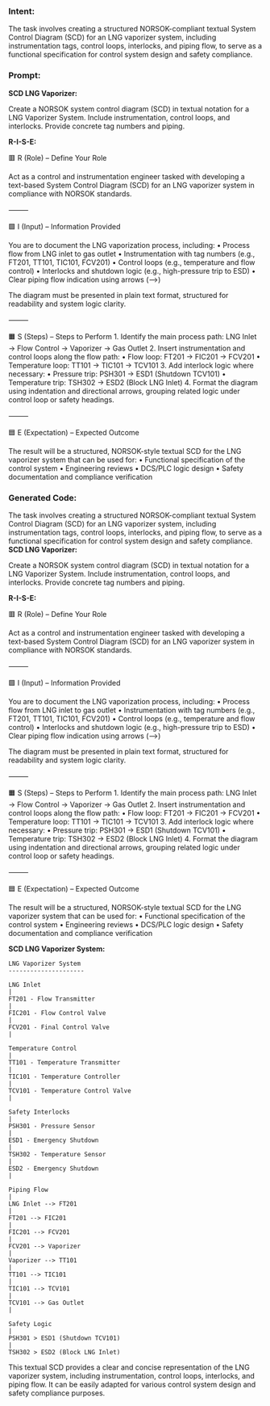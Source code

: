 ### Intent:
The task involves creating a structured NORSOK-compliant textual System Control Diagram (SCD) for an LNG vaporizer system, including instrumentation tags, control loops, interlocks, and piping flow, to serve as a functional specification for control system design and safety compliance.

### Prompt:
**SCD LNG Vaporizer:**

Create a NORSOK system control diagram (SCD) in textual notation for a LNG Vaporizer System. Include instrumentation, control loops, and interlocks. Provide concrete tag numbers and piping.

**R-I-S-E:**

🟥 R (Role) – Define Your Role

Act as a control and instrumentation engineer tasked with developing a text-based System Control Diagram (SCD) for an LNG vaporizer system in compliance with NORSOK standards.

⸻

🟩 I (Input) – Information Provided

You are to document the LNG vaporization process, including:
	•	Process flow from LNG inlet to gas outlet
	•	Instrumentation with tag numbers (e.g., FT201, TT101, TIC101, FCV201)
	•	Control loops (e.g., temperature and flow control)
	•	Interlocks and shutdown logic (e.g., high-pressure trip to ESD)
	•	Clear piping flow indication using arrows (-->)

The diagram must be presented in plain text format, structured for readability and system logic clarity.

⸻

🟧 S (Steps) – Steps to Perform
	1.	Identify the main process path:
LNG Inlet → Flow Control → Vaporizer → Gas Outlet
	2.	Insert instrumentation and control loops along the flow path:
	•	Flow loop: FT201 → FIC201 → FCV201
	•	Temperature loop: TT101 → TIC101 → TCV101
	3.	Add interlock logic where necessary:
	•	Pressure trip: PSH301 → ESD1 (Shutdown TCV101)
	•	Temperature trip: TSH302 → ESD2 (Block LNG Inlet)
	4.	Format the diagram using indentation and directional arrows, grouping related logic under control loop or safety headings.

⸻

🟦 E (Expectation) – Expected Outcome

The result will be a structured, NORSOK-style textual SCD for the LNG vaporizer system that can be used for:
	•	Functional specification of the control system
	•	Engineering reviews
	•	DCS/PLC logic design
	•	Safety documentation and compliance verification

### Generated Code:
The task involves creating a structured NORSOK-compliant textual System Control Diagram (SCD) for an LNG vaporizer system, including instrumentation tags, control loops, interlocks, and piping flow, to serve as a functional specification for control system design and safety compliance.
**SCD LNG Vaporizer:**

Create a NORSOK system control diagram (SCD) in textual notation for a LNG Vaporizer System. Include instrumentation, control loops, and interlocks. Provide concrete tag numbers and piping.

**R-I-S-E:**

🟥 R (Role) – Define Your Role

Act as a control and instrumentation engineer tasked with developing a text-based System Control Diagram (SCD) for an LNG vaporizer system in compliance with NORSOK standards.

⸻

🟩 I (Input) – Information Provided

You are to document the LNG vaporization process, including:
	•	Process flow from LNG inlet to gas outlet
	•	Instrumentation with tag numbers (e.g., FT201, TT101, TIC101, FCV201)
	•	Control loops (e.g., temperature and flow control)
	•	Interlocks and shutdown logic (e.g., high-pressure trip to ESD)
	•	Clear piping flow indication using arrows (-->)

The diagram must be presented in plain text format, structured for readability and system logic clarity.

⸻

🟧 S (Steps) – Steps to Perform
	1.	Identify the main process path:
LNG Inlet → Flow Control → Vaporizer → Gas Outlet
	2.	Insert instrumentation and control loops along the flow path:
	•	Flow loop: FT201 → FIC201 → FCV201
	•	Temperature loop: TT101 → TIC101 → TCV101
	3.	Add interlock logic where necessary:
	•	Pressure trip: PSH301 → ESD1 (Shutdown TCV101)
	•	Temperature trip: TSH302 → ESD2 (Block LNG Inlet)
	4.	Format the diagram using indentation and directional arrows, grouping related logic under control loop or safety headings.

⸻

🟦 E (Expectation) – Expected Outcome

The result will be a structured, NORSOK-style textual SCD for the LNG vaporizer system that can be used for:
	•	Functional specification of the control system
	•	Engineering reviews
	•	DCS/PLC logic design
	•	Safety documentation and compliance verification

**SCD LNG Vaporizer System:**

```
LNG Vaporizer System
---------------------

LNG Inlet
|
FT201 - Flow Transmitter
|
FIC201 - Flow Control Valve
|
FCV201 - Final Control Valve
|

Temperature Control
|
TT101 - Temperature Transmitter
|
TIC101 - Temperature Controller
|
TCV101 - Temperature Control Valve
|

Safety Interlocks
|
PSH301 - Pressure Sensor
|
ESD1 - Emergency Shutdown
|
TSH302 - Temperature Sensor
|
ESD2 - Emergency Shutdown
|

Piping Flow
|
LNG Inlet --> FT201
|
FT201 --> FIC201
|
FIC201 --> FCV201
|
FCV201 --> Vaporizer
|
Vaporizer --> TT101
|
TT101 --> TIC101
|
TIC101 --> TCV101
|
TCV101 --> Gas Outlet
|

Safety Logic
|
PSH301 > ESD1 (Shutdown TCV101)
|
TSH302 > ESD2 (Block LNG Inlet)
```

This textual SCD provides a clear and concise representation of the LNG vaporizer system, including instrumentation, control loops, interlocks, and piping flow. It can be easily adapted for various control system design and safety compliance purposes.
